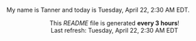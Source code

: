My name is Tanner and today is Tuesday, April 22, 2:30 AM EDT.

<p align="center">This <i>README</i> file is generated <b>every 3 hours</b>!</br>Last refresh: Tuesday, April 22, 2:30 AM EDT<br /></p>
